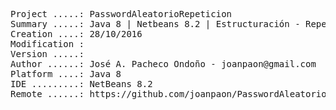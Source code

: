 <pre>

Project .....: PasswordAleatorioRepeticion
Summary .....: Java 8 | Netbeans 8.2 | Estructuración - Repetición #05
Creation ....: 28/10/2016
Modification : 
Version .....: 
Author ......: José A. Pacheco Ondoño - joanpaon@gmail.com
Platform ....: Java 8
IDE .........: NetBeans 8.2
Remote ......: https://github.com/joanpaon/PasswordAleatorioRepeticion.git

</pre>
